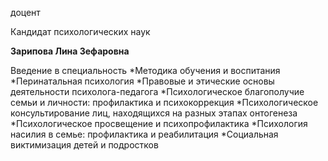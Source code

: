 доцент

Кандидат психологических наук

**Зарипова Лина Зефаровна**

Введение в специальность
	*Методика обучения и воспитания
	*Перинатальная психология
	*Правовые и этические основы деятельности психолога-педагога
	*Психологическое благополучие семьи и личности: профилактика и психокоррекция
	*Психологическое консультирование лиц, находящихся на разных этапах онтогенеза
	*Психологическое просвещение и психопрофилактика
	*Психология насилия в семье: профилактика и реабилитация
	*Социальная виктимизация детей и подростков